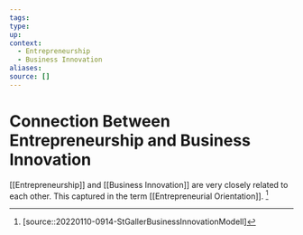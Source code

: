 ```yaml
---
tags:
type:
up:
context:
  - Entrepreneurship
  - Business Innovation
aliases:
source: []
---
```


# Connection Between Entrepreneurship and Business Innovation

[[Entrepreneurship]] and [[Business Innovation]] are very closely related to each other. This captured in the term [[Entrepreneurial Orientation]]. [^1]

[^1]: [source::20220110-0914-StGallerBusinessInnovationModell]
